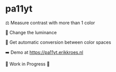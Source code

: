 # pa11yt

⚖️ Measure contrast with more than 1 color 

🔧 Change the luminance 

📏 Get automatic conversion between color spaces

➡️ Demo at https://pa11yt.erikkroes.nl

🚧 Work in Progress 🚧